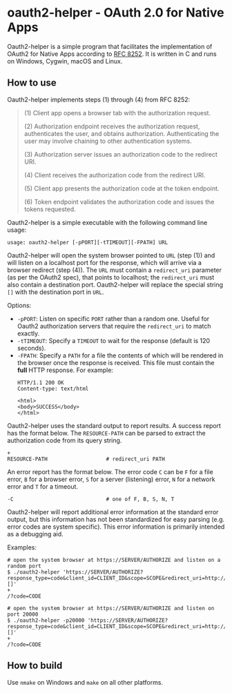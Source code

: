 # oauth2-helper - OAuth 2.0 for Native Apps

Oauth2-helper is a simple program that facilitates the implementation of OAuth2 for Native Apps according to [RFC 8252](https://tools.ietf.org/html/rfc8252). It is written in C and runs on Windows, Cygwin, macOS and Linux.

## How to use

Oauth2-helper implements steps (1) through (4) from RFC 8252:

> (1)  Client app opens a browser tab with the authorization request.
>
> (2)  Authorization endpoint receives the authorization request,
>      authenticates the user, and obtains authorization.
>      Authenticating the user may involve chaining to other
>      authentication systems.
>
> (3)  Authorization server issues an authorization code to the
>      redirect URI.
>
> (4)  Client receives the authorization code from the redirect URI.
>
> (5)  Client app presents the authorization code at the token
>      endpoint.
>
> (6)  Token endpoint validates the authorization code and issues the
>      tokens requested.

Oauth2-helper is a simple executable with the following command line usage:

```
usage: oauth2-helper [-pPORT][-tTIMEOUT][-FPATH] URL
```

Oauth2-helper will open the system browser pointed to `URL` (step (1)) and will listen on a localhost port for the response, which will arrive via a browser redirect (step (4)). The `URL` must contain a `redirect_uri` parameter (as per the OAuth2 spec), that points to localhost; the `redirect_uri` must also contain a destination port. Oauth2-helper will replace the special string `[]` with the destination port in `URL`.

Options:

- `-pPORT`: Listen on specific `PORT` rather than a random one. Useful for Oauth2 authorization servers that require the `redirect_uri` to match exactly.
- `-tTIMEOUT`: Specify a `TIMEOUT` to wait for the response (default is 120 seconds).
- `-FPATH`: Specify a `PATH` for a file the contents of which will be rendered in the browser once the response is received. This file must contain the **full** HTTP response. For example:
    ```
    HTTP/1.1 200 OK
    Content-type: text/html

    <html>
    <body>SUCCESS</body>
    </html>
    ```

Oauth2-helper uses the standard output to report results. A success report has the format below. The `RESOURCE-PATH` can be parsed to extract the authorization code from its query string.

```
+
RESOURCE-PATH                   # redirect_uri PATH
```

An error report has the format below. The error code `C` can be `F` for a file error, `B` for a browser error, `S` for a server (listening) error, `N` for a network error and `T` for a timeout.

```
-C                              # one of F, B, S, N, T
```

Oauth2-helper will report additional error information at the standard error output, but this information has not been standardized for easy parsing (e.g. error codes are system specific). This error information is primarily intended as a debugging aid.

Examples:

```
# open the system browser at https://SERVER/AUTHORIZE and listen on a random port
$ ./oauth2-helper 'https://SERVER/AUTHORIZE?response_type=code&client_id=CLIENT_ID&scope=SCOPE&redirect_uri=http://localhost:[]'
+
/?code=CODE

# open the system browser at https://SERVER/AUTHORIZE and listen on port 20000
$ ./oauth2-helper -p20000 'https://SERVER/AUTHORIZE?response_type=code&client_id=CLIENT_ID&scope=SCOPE&redirect_uri=http://localhost:[]'
+
/?code=CODE
```

## How to build

Use `nmake` on Windows and `make` on all other platforms.

